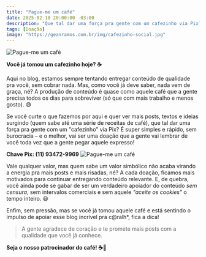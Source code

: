 ```yaml
---
title: "Pague-me um café"
date: 2025-02-18 20:00:00 -03:00
description: "Que tal dar uma força pra gente com um cafezinho via Pix? É super simples e rápido"
tags: [Doação]
image: "https://geanramos.com.br/img/cafezinho-social.jpg"
---
```


![Pague-me um café](https://geanramos.com.br/img/cafezinho-pix.jpg)

**Você já tomou um cafezinho hoje? ☕** 

Aqui no blog, estamos sempre tentando entregar conteúdo de qualidade pra você, sem cobrar nada. Mas, como você já deve saber, nada vem de graça, né?
A produção de conteúdo é quase como aquele café que a gente precisa todos os dias para sobreviver (só que com mais trabalho e menos gosto). 😅

Se você curte o que fazemos por aqui e quer ver mais posts, textos e ideias surgindo (quem sabe até uma série de receitas de café), que tal dar uma força pra gente com um "cafezinho" via Pix? É super simples e rápido, sem burocracia – e o melhor, vai ser uma doação que a gente vai lembrar de você toda vez que a gente pegar aquele expresso!

**Chave Pix: (11) 93472-9969**
![Pague-me um café](https://geanramos.com.br/img/qrcode-pix.png)

Vale qualquer valor, mas quem sabe um valor simbólico não acaba virando a energia pra mais posts e mais risadas, né? 
A cada doação, ficamos mais motivados para continuar entregando conteúdo relevante. E, de quebra, você ainda pode se gabar de ser um verdadeiro apoiador do conteúdo *sem censura*, sem intervalos comerciais e sem aquele _"aceite os cookies"_ o tempo inteiro. 😆

Enfim, sem pressão, mas se você já tomou aquele café e está sentindo o impulso de apoiar esse blog incrível pra c@ralh*, fica a dica!
> A gente agradece de coração e te promete mais posts com a qualidade que você já conhece.

**Seja o nosso patrocinador do café! ☕🤩**
